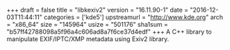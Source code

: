 +++
draft = false
title = "libkexiv2"
version = "16.11.90-1"
date = "2016-12-03T11:44:11"
categories = ['kde5']
upstreamurl = "http://www.kde.org"
arch = "x86_64"
size = "145964"
usize = "501176"
sha1sum = "b57ff42788098a5f96a4c606ad8a7f6ce37d4edf"
+++
A C++ library to manipulate EXIF/IPTC/XMP metadata using Exiv2 library.